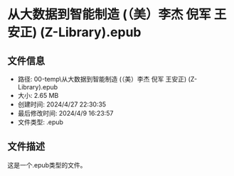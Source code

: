 ﻿# 从大数据到智能制造 (（美）李杰  倪军  王安正) (Z-Library).epub

## 文件信息
- 路径: 00-temp\从大数据到智能制造 (（美）李杰  倪军  王安正) (Z-Library).epub
- 大小: 2.65 MB
- 创建时间: 2024/4/27 22:30:35
- 最后修改时间: 2024/4/9 16:23:57
- 文件类型: .epub

## 文件描述
这是一个.epub类型的文件。

